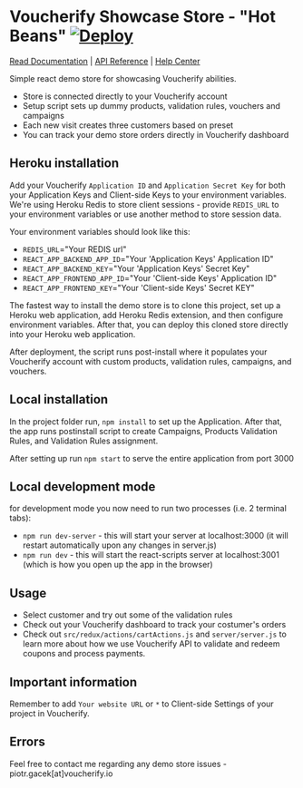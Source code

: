 # Voucherify Showcase Store - "Hot Beans" [![Deploy](https://www.herokucdn.com/deploy/button.svg)](https://heroku.com/deploy)
[Read Documentation](https://docs.voucherify.io/docs/welcome) | [API Reference](https://docs.voucherify.io/reference) | [Help Center](https://support.voucherify.io)

Simple react demo store for showcasing Voucherify abilities. 

* Store is connected directly to your Voucherify account
* Setup script sets up dummy products, validation rules, vouchers and campaigns
* Each new visit creates three customers based on preset
* You can track your demo store orders directly in Voucherify dashboard

## Heroku installation

Add your Voucherify `Application ID` and `Application Secret Key` for both your Application Keys and Client-side Keys to your environment variables. We're using Heroku Redis to store client sessions - provide 
`REDIS_URL` to your environment variables or use another method to store session data.

Your environment variables should look like this:

* `REDIS_URL`="Your REDIS url"
* `REACT_APP_BACKEND_APP_ID`="Your 'Application Keys' Application ID"
* `REACT_APP_BACKEND_KEY`="Your 'Application Keys' Secret Key"
* `REACT_APP_FRONTEND_APP_ID`="Your 'Client-side Keys' Application ID"
* `REACT_APP_FRONTEND_KEY`="Your 'Client-side Keys' Secret KEY"

The fastest way to install the demo store is to clone this project, set up a Heroku web application, add Heroku Redis extension, and then configure environment variables. After that, you can deploy this cloned store directly into your Heroku web application.

After deployment, the script runs post-install where it populates your Voucherify account with custom products, validation rules, campaigns, and vouchers.

## Local installation

In the project folder run, `npm install` to set up the Application. After that, the app runs postinstall script to create Campaigns, Products Validation Rules, and Validation Rules assignment.

After setting up run `npm start` to serve the entire application from port 3000

## Local development mode

for development mode you now need to run two processes (i.e. 2 terminal tabs):

* `npm run dev-server` - this will start your server at localhost:3000 (it will restart automatically upon any changes in server.js)
* `npm run dev` - this will start the react-scripts server at localhost:3001 (which is how you open up the app in the browser)

## Usage

* Select customer and try out some of the validation rules
* Check out your Voucherify dashboard to track your costumer's orders
* Check out `src/redux/actions/cartActions.js` and `server/server.js` to learn more about how we use Voucherify API to validate and redeem coupons and process payments.

## Important information

Remember to add `Your website URL` or `*` to Client-side Settings of your project in Voucherify.

## Errors

Feel free to contact me regarding any demo store issues - piotr.gacek[at]voucherify.io